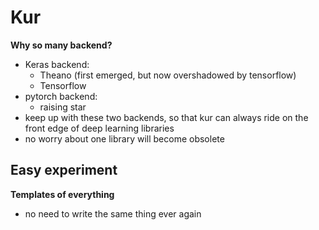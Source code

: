 # Kur

**Why so many backend?**
- Keras backend:
	- Theano (first emerged, but now overshadowed by tensorflow)
	- Tensorflow
- pytorch backend:
	- raising star
- keep up with these two backends, so that kur can always ride on the front edge of deep learning libraries
- no worry about one library will become obsolete

**Easy experiment**
- 

**Templates of everything**
- no need to write the same thing ever again
